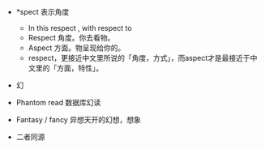 - *spect 表示角度
  - In this respect , with respect to
  - Respect 角度。你去看物。
  - Aspect 方面。物呈现给你的。
  - respect，更接近中文里所说的「角度，方式」，而aspect才是最接近于中文里的「方面，特性」。

- 幻
- Phantom read 数据库幻读
- Fantasy / fancy 异想天开的幻想，想象
- 二者同源

